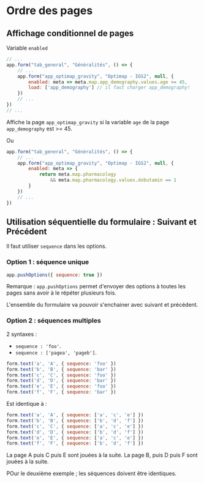 # Ordre des pages

## Affichage conditionnel de pages

Variable `enabled`

```js
// ...
app.form("tab_general", "Génèralités", () => {
    // ...
    app.form("app_optimap_gravity", "Optimap - IGS2", null, {
        enabled: meta => meta.map.app_demography.values.age >= 45,
        load: ['app_demography'] // il faut charger app_demography!
    })
    // ...
})
// ...
```

Affiche la page `app_optimap_gravity` si la variable `age` de la page `app_demography` est >= 45.

Ou

```js
app.form("tab_general", "Génèralités", () => {
    // ...
    app.form("app_optimap_gravity", "Optimap - IGS2", null, {
        enabled: meta => {
            return meta.map.pharmacology 
                && meta.map.pharmacology.values.dobutamin == 1
        }
    })
    // ...
})
```

## Utilisation séquentielle du formulaire : Suivant et Précédent

Il faut utiliser ```sequence``` dans les options.

### Option 1 : séquence unique

```js
app.pushOptions({ sequence: true })
```

Remarque : ```app.pushOptions``` permet d'envoyer des options à toutes les pages sans avoir à le répéter plusieurs fois.

L'ensemble du formulaire va pouvoir s'enchainer avec suivant et précédent.

### Option 2 : séquences multiples

2 syntaxes :

- `sequence : 'foo'`.
- `sequence : ['pagea', 'pageb']`.

```js
form.text('a', 'A', { sequence: 'foo' })
form.text('b', 'B', { sequence: 'bar' })
form.text('c', 'C', { sequence: 'foo' })
form.text('d', 'D', { sequence: 'bar' })
form.text('e', 'E', { sequence: 'foo' })
form.text('f', 'F', { sequence: 'bar' })
```

Est identique à :

```js
form.text('a', 'A', { sequence: ['a', 'c', 'e'] })
form.text('b', 'B', { sequence: ['b', 'd', 'f'] })
form.text('c', 'C', { sequence: ['a', 'c', 'e'] })
form.text('d', 'D', { sequence: ['b', 'd', 'f'] })
form.text('e', 'E', { sequence: ['a', 'c', 'e'] })
form.text('f', 'F', { sequence: ['b', 'd', 'f'] })

```

La page A puis C puis E sont jouées à la suite.
La page B, puis D puis F sont jouées à la suite.

POur le deuxième exemple ; les séquences doivent être identiques.
